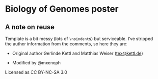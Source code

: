 # Biology of Genomes poster

## A note on reuse

Template is a bit messy (lots of `\noindent`s) but serviceable. I’ve stripped
the author information from the comments, so here they are:

* Original author Gerlinde Kettl and Matthias Weiser (tex@kettl.de)

* Modified by @mxenoph

Licensed as CC BY-NC-SA 3.0
